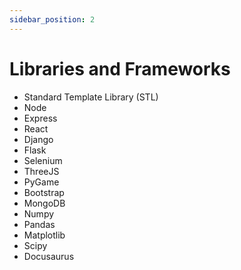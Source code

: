 ```yaml
---
sidebar_position: 2
---
```


# Libraries and Frameworks

- Standard Template Library (STL)
- Node
- Express
- React
- Django
- Flask
- Selenium
- ThreeJS
- PyGame
- Bootstrap
- MongoDB
- Numpy
- Pandas
- Matplotlib
- Scipy
- Docusaurus

